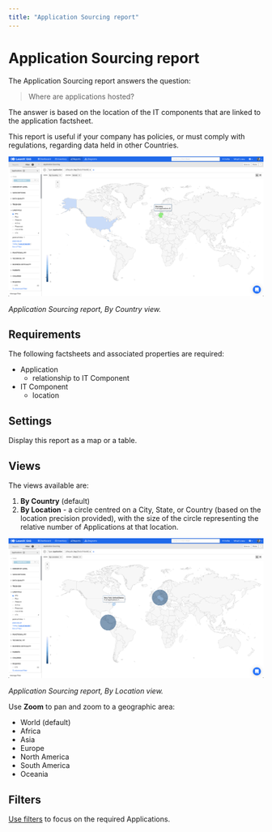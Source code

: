 ```yaml
---
title: "Application Sourcing report"
---
```


# Application Sourcing report

The Application Sourcing report answers the question:

>Where are applications hosted?

The answer is based on the location of the IT components that are linked to the application factsheet. 

This report is useful if your company has policies, or must comply with regulations, regarding data held in other Countries.


![Application Sourcing](/assets/images/application-sourcing-country.png)  

*Application Sourcing report, By Country view.*

## Requirements

The following factsheets and associated properties are required:

- Application    
    - relationship to IT Component
- IT Component
    - location

## Settings

Display this report as a map or a table. 

## Views

The views available are: 

1. **By Country** (default)
2. **By Location** - a circle centred on a City, State, or Country (based on the location precision provided), with the size of the circle representing the relative number of Applications at that location.

![Application Sourcing](/assets/images/application-sourcing-location.png)  

*Application Sourcing report, By Location view.*

Use **Zoom** to pan and zoom to a geographic area:

- World (default)
- Africa
- Asia
- Europe
- North America
- South America
- Oceania

## Filters

[Use filters][report-filters] to focus on the required Applications.

<!--  links -->

[report-filters]: https://docs.leanix.net/docs/searching-and-filtering-functions-in-leanix#searching-in-reports
